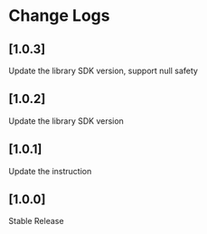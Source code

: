 # Change Logs

## [1.0.3]

Update the library SDK version, support null safety

## [1.0.2]

Update the library SDK version

## [1.0.1]

Update the instruction

## [1.0.0]

Stable Release

